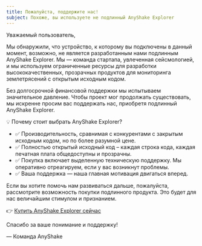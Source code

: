 ```yaml
---
title: Пожалуйста, поддержите нас!
subject: Похоже, вы используете не подлинный AnyShake Explorer
---
```


Уважаемый пользователь,

Мы обнаружили, что устройство, к которому вы подключены в данный момент, возможно, не является разработанным нами подлинным AnyShake Explorer. Мы — команда стартапа, увлеченная сейсмологией, и мы используем ограниченные ресурсы для разработки высококачественных, прозрачных продуктов для мониторинга землетрясений с открытым исходным кодом.

Без долгосрочной финансовой поддержки мы испытываем значительное давление. Чтобы проект мог продолжать существовать, мы искренне просим вас поддержать нас, приобретя подлинный AnyShake Explorer.

💡 Почему стоит выбрать AnyShake Explorer?

- ✅ Производительность, сравнимая с конкурентами с закрытым исходным кодом, но по более разумной цене.
- ✅ Полностью открытый исходный код – каждая строка кода, каждая печатная плата общедоступны и прозрачны.
- ✅ Покупка включает выделенную техническую поддержку. Мы оперативно отреагируем, если у вас возникнут проблемы.
- ✅ Ваша поддержка — наша главная мотивация двигаться вперед.

Если вы хотите помочь нам развиваться дальше, пожалуйста, рассмотрите возможность покупки подлинного продукта. Это будет для нас величайшим стимулом и признанием.

👉 [Купить AnyShake Explorer сейчас](https://anyshake.org/docs/purchase-anyshake)

Спасибо за ваше понимание и поддержку!

— Команда AnyShake
